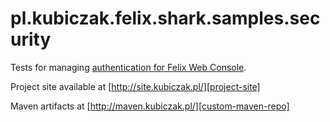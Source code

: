 
pl.kubiczak.felix.shark.samples.security
========================================

Tests for managing [authentication for Felix Web Console][felix-securityprovider].

Project site available at [http://site.kubiczak.pl/][project-site]

Maven artifacts at [http://maven.kubiczak.pl/][custom-maven-repo]

[license]: http://creativecommons.org/licenses/by-nc/4.0/
[project-site]: http://site.kubiczak.pl/
[custom-maven-repo]: http://maven.kubiczak.pl/
[osgi-logging]: https://ekkescorner.wordpress.com/2009/09/03/osgi-logging-part-2-logservices-vs-classic-logger/
[felix-securityprovider]: http://felix.apache.org/documentation/subprojects/apache-felix-web-console/web-console-security-provider.html